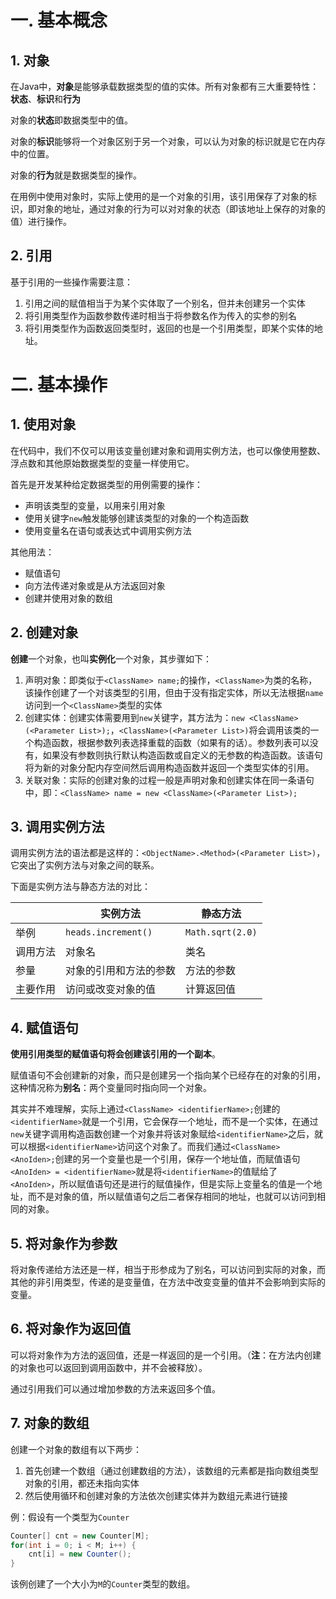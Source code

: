 # 一. 基本概念

## 1. 对象

在Java中，**对象**是能够承载数据类型的值的实体。所有对象都有三大重要特性：**状态**、**标识**和**行为**

对象的**状态**即数据类型中的值。

对象的**标识**能够将一个对象区别于另一个对象，可以认为对象的标识就是它在内存中的位置。

对象的**行为**就是数据类型的操作。

在用例中使用对象时，实际上使用的是一个对象的引用，该引用保存了对象的标识，即对象的地址，通过对象的行为可以对对象的状态（即该地址上保存的对象的值）进行操作。



## 2. 引用

基于引用的一些操作需要注意：

1. 引用之间的赋值相当于为某个实体取了一个别名，但并未创建另一个实体
2. 将引用类型作为函数参数传递时相当于将参数名作为传入的实参的别名
3. 将引用类型作为函数返回类型时，返回的也是一个引用类型，即某个实体的地址。

# 二. 基本操作

## 1. 使用对象

在代码中，我们不仅可以用该变量创建对象和调用实例方法，也可以像使用整数、浮点数和其他原始数据类型的变量一样使用它。

首先是开发某种给定数据类型的用例需要的操作：

- 声明该类型的变量，以用来引用对象
- 使用关键字`new`触发能够创建该类型的对象的一个构造函数
- 使用变量名在语句或表达式中调用实例方法

其他用法：

- 赋值语句
- 向方法传递对象或是从方法返回对象
- 创建并使用对象的数组



## 2. 创建对象

**创建**一个对象，也叫**实例化**一个对象，其步骤如下：

1. 声明对象：即类似于`<ClassName> name;`的操作，`<ClassName>`为类的名称，该操作创建了一个对该类型的引用，但由于没有指定实体，所以无法根据`name`访问到一个`<ClassName>`类型的实体
2. 创建实体：创建实体需要用到`new`关键字，其方法为：`new <ClassName>(<Parameter List>);`，`<ClassName>(<Parameter List>)`将会调用该类的一个构造函数，根据参数列表选择重载的函数（如果有的话）。参数列表可以没有，如果没有参数则执行默认构造函数或自定义的无参数的构造函数。该语句将为新的对象分配内存空间然后调用构造函数并返回一个类型实体的引用。
3. 关联对象：实际的创建对象的过程一般是声明对象和创建实体在同一条语句中，即：`<ClassName> name = new <ClassName>(<Parameter List>);`



## 3. 调用实例方法

调用实例方法的语法都是这样的：`<ObjectName>.<Method>(<Parameter List>)`，它突出了实例方法与对象之间的联系。

下面是实例方法与静态方法的对比：

|          | 实例方法               | 静态方法         |
| -------- | ---------------------- | ---------------- |
| 举例     | `heads.increment()`    | `Math.sqrt(2.0)` |
| 调用方法 | 对象名                 | 类名             |
| 参量     | 对象的引用和方法的参数 | 方法的参数       |
| 主要作用 | 访问或改变对象的值     | 计算返回值       |



## 4. 赋值语句

**使用引用类型的赋值语句将会创建该引用的一个副本**。

赋值语句不会创建新的对象，而只是创建另一个指向某个已经存在的对象的引用，这种情况称为**别名**：两个变量同时指向同一个对象。

其实并不难理解，实际上通过`<ClassName> <identifierName>;`创建的`<identifierName>`就是一个引用，它会保存一个地址，而不是一个实体，在通过`new`关键字调用构造函数创建一个对象并将该对象赋给`<identifierName>`之后，就可以根据`<identifierName>`访问这个对象了。而我们通过`<ClassName> <AnoIden>;`创建的另一个变量也是一个引用，保存一个地址值，而赋值语句`<AnoIden> = <identifierName>`就是将`<identifierName>`的值赋给了`<AnoIden>`，所以赋值语句还是进行的赋值操作，但是实际上变量名的值是一个地址，而不是对象的值，所以赋值语句之后二者保存相同的地址，也就可以访问到相同的对象。



## 5. 将对象作为参数

将对象传递给方法还是一样，相当于形参成为了别名，可以访问到实际的对象，而其他的非引用类型，传递的是变量值，在方法中改变变量的值并不会影响到实际的变量。



## 6. 将对象作为返回值

可以将对象作为方法的返回值，还是一样返回的是一个引用。（**注**：在方法内创建的对象也可以返回到调用函数中，并不会被释放）。

通过引用我们可以通过增加参数的方法来返回多个值。



## 7. 对象的数组

创建一个对象的数组有以下两步：

1. 首先创建一个数组（通过创建数组的方法），该数组的元素都是指向数组类型对象的引用，都还未指向实体
2. 然后使用循环和创建对象的方法依次创建实体并为数组元素进行链接

例：假设有一个类型为`Counter`

```java
Counter[] cnt = new Counter[M];
for(int i = 0; i < M; i++) {
    cnt[i] = new Counter();
}
```

该例创建了一个大小为`M`的`Counter`类型的数组。
